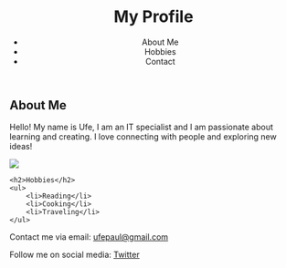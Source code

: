 <!DOCTYPE html>
<html lang="en">
<head>
    <meta charset="UTF-8">
    <meta name="viewport" content="width=device-width, initial-scale=1.0">
    <title>Personal Profile</title>
</head>
<body>
  <header>
  <h1>My Profile</h1>
  <nav>
      <ul>
          <li>About Me</li>
          <li>Hobbies</li>
          <li>Contact</li>
      </ul>
  </nav>
</header>

<section>
<h2>About Me</h2>
<p>Hello! My name is Ufe, I am an IT specialist and I am passionate about learning and creating. I love connecting with people and exploring new ideas!</p>
<img src="images/logo.jpg"/>
</section>
    
    <h2>Hobbies</h2>
    <ul>
        <li>Reading</li>
        <li>Cooking</li>
        <li>Traveling</li>
    </ul>
</section>

<footer>
<p>Contact me via email: <a href="mailto:ufepaul@gmail.com">ufepaul@gmail.com</a></p>
<p>Follow me on social media: <a href="https://twitter.com/@ufepaul">Twitter</a></p>
</footer>
</body>
</html>
